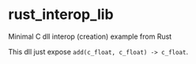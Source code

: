 # rust_interop_lib

Minimal C dll interop (creation) example from Rust

This dll just expose `add(c_float, c_float) -> c_float`.